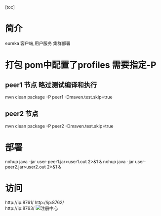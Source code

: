 [toc]
# 简介
eureka 客户端,用户服务
集群部署
# 打包 pom中配置了profiles 需要指定-P
## peer1 节点 略过测试编译和执行
mvn clean package -P peer1 -Dmaven.test.skip=true
## peer2 节点
mvn clean package -P peer2 -Dmaven.test.skip=true
# 部署
nohup java -jar user-peer1.jar>user1.out 2>&1 &
nohup java -jar user-peer2.jar>user2.out 2>&1 &

# 访问
http://ip:8761/
http://ip:8762/  
http://ip:8763/
![注册中心](https://note.youdao.com/yws/public/resource/030c5ed1a14c969b99e35b06051c9f7a/xmlnote/D8A74FEBE1BC4DF38557A65880439EC9/65675)
